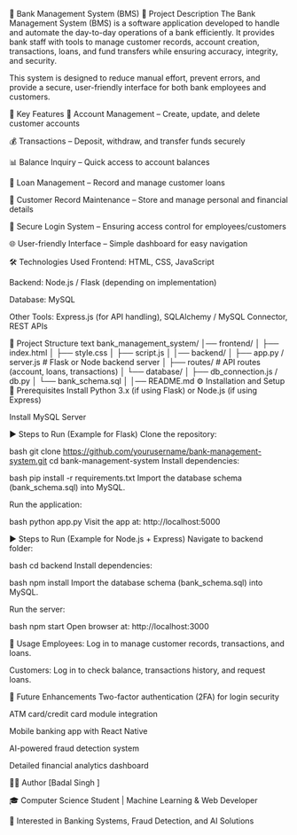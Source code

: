📘 Bank Management System (BMS)
📝 Project Description
The Bank Management System (BMS) is a software application developed to handle and automate the day-to-day operations of a bank efficiently. It provides bank staff with tools to manage customer records, account creation, transactions, loans, and fund transfers while ensuring accuracy, integrity, and security.

This system is designed to reduce manual effort, prevent errors, and provide a secure, user-friendly interface for both bank employees and customers.

🚀 Key Features
👤 Account Management – Create, update, and delete customer accounts

💰 Transactions – Deposit, withdraw, and transfer funds securely

📊 Balance Inquiry – Quick access to account balances

📝 Loan Management – Record and manage customer loans

📂 Customer Record Maintenance – Store and manage personal and financial details

🔐 Secure Login System – Ensuring access control for employees/customers

🌐 User-friendly Interface – Simple dashboard for easy navigation

🛠️ Technologies Used
Frontend: HTML, CSS, JavaScript

Backend: Node.js / Flask (depending on implementation)

Database: MySQL

Other Tools: Express.js (for API handling), SQLAlchemy / MySQL Connector, REST APIs

📂 Project Structure
text
bank_management_system/
│── frontend/
│   ├── index.html
│   ├── style.css
│   ├── script.js
│
│── backend/
│   ├── app.py / server.js        # Flask or Node backend server
│   ├── routes/                   # API routes (account, loans, transactions)
│   └── database/
│       ├── db_connection.js / db.py
│       └── bank_schema.sql
│
│── README.md
⚙️ Installation and Setup
🔧 Prerequisites
Install Python 3.x (if using Flask) or Node.js (if using Express)

Install MySQL Server

▶️ Steps to Run (Example for Flask)
Clone the repository:

bash
git clone https://github.com/yourusername/bank-management-system.git
cd bank-management-system
Install dependencies:

bash
pip install -r requirements.txt
Import the database schema (bank_schema.sql) into MySQL.

Run the application:

bash
python app.py
Visit the app at: http://localhost:5000

▶️ Steps to Run (Example for Node.js + Express)
Navigate to backend folder:

bash
cd backend
Install dependencies:

bash
npm install
Import the database schema (bank_schema.sql) into MySQL.

Run the server:

bash
npm start
Open browser at: http://localhost:3000

🎯 Usage
Employees: Log in to manage customer records, transactions, and loans.

Customers: Log in to check balance, transactions history, and request loans.

📌 Future Enhancements
Two-factor authentication (2FA) for login security

ATM card/credit card module integration

Mobile banking app with React Native

AI-powered fraud detection system

Detailed financial analytics dashboard

👨‍💻 Author
[Badal Singh ]

🎓 Computer Science Student | Machine Learning & Web Developer

💼 Interested in Banking Systems, Fraud Detection, and AI Solutions
